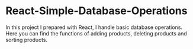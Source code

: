 # React-Simple-Database-Operations
In this project I prepared with React, I handle basic database operations. Here you can find the functions of adding products, deleting products and sorting products.
